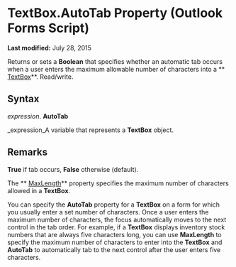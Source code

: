 
# TextBox.AutoTab Property (Outlook Forms Script)

 **Last modified:** July 28, 2015

Returns or sets a  **Boolean** that specifies whether an automatic tab occurs when a user enters the maximum allowable number of characters into a ** [TextBox](4a0e4a3d-beca-9f94-7e27-469c4bafe250.md)**. Read/write.

## Syntax

 _expression_. **AutoTab**

 _expression_A variable that represents a  **TextBox** object.


## Remarks

 **True** if tab occurs, **False** otherwise (default).

The  ** [MaxLength](4e13335e-120e-e669-181b-9cef7f42f99d.md)** property specifies the maximum number of characters allowed in a **TextBox**.

You can specify the  **AutoTab** property for a **TextBox** on a form for which you usually enter a set number of characters. Once a user enters the maximum number of characters, the focus automatically moves to the next control in the tab order. For example, if a **TextBox** displays inventory stock numbers that are always five characters long, you can use **MaxLength** to specify the maximum number of characters to enter into the **TextBox** and **AutoTab** to automatically tab to the next control after the user enters five characters.

